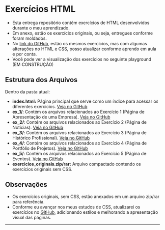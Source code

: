 # Exercícios HTML

- Esta entrega repositório contém exercícios de HTML desenvolvidos durante o meu aprendizado.
- Em anexo, estão os exercícios originais, ou seja, entregues conforme foram moldados.
- No [link do GitHub](https://github.com/chriskryon/fatec-dsm-files/blob/main/files/desenvolvimento_web_i/atividade_1/READ-ME.md), estão os mesmos exercícios, mas com algumas alterações no HTML e CSS, posso atualizar conforme aprendo em aula e por conta.
- Você pode ver a visualização dos exercícios no seguinte playground (EM CONSTRUÇÃO)

## Estrutura dos Arquivos

Dentro da pasta atual:
* **index.html:** Página principal que serve como um índice para acessar os diferentes exercícios. [Veja no GitHub](https://github.com/chriskryon/fatec-dsm-files/blob/main/files/desenvolvimento_web_i/atividade_1/exindex.html)
* **ex_1/**: Contém os arquivos relacionados ao Exercício 1 (Página de Apresentação de uma Empresa). [Veja no GitHub](https://github.com/chriskryon/fatec-dsm-files/blob/main/files/desenvolvimento_web_i/atividade_1/ex_1/index.html)
* **ex_2/**: Contém os arquivos relacionados ao Exercício 2 (Página de Notícias). [Veja no GitHub](https://github.com/chriskryon/fatec-dsm-files/blob/main/files/desenvolvimento_web_i/atividade_1/ex_2/index.html)
* **ex_3/**: Contém os arquivos relacionados ao Exercício 3 (Página de Histórico Profissional). [Veja no GitHub](https://github.com/chriskryon/fatec-dsm-files/blob/main/files/desenvolvimento_web_i/atividade_1/ex_3/index.html)
* **ex_4/**: Contém os arquivos relacionados ao Exercício 4 (Página de Portfólio de Projetos). [Veja no GitHub](https://github.com/chriskryon/fatec-dsm-files/blob/main/files/desenvolvimento_web_i/atividade_1/ex_4/index.html)
* **ex_5/**: Contém os arquivos relacionados ao Exercício 5 (Página de Eventos). [Veja no GitHub](https://github.com/chriskryon/fatec-dsm-files/blob/main/files/desenvolvimento_web_i/atividade_1/ex_5/index.html)
* **exercicios_originais.zip/rar:** Arquivo compactado contendo os exercícios originais sem CSS.

## Observações

* Os exercícios originais, sem CSS, estão anexados em um arquivo zip/rar para referência.
* Conforme eu avançar nos meus estudos de CSS, atualizarei os exercícios no [GitHub](https://github.com/chriskryon/fatec-dsm-files/blob/main/files/desenvolvimento_web_i/atividade_1/READ-ME.md), adicionando estilos e melhorando a apresentação visual das páginas.
****